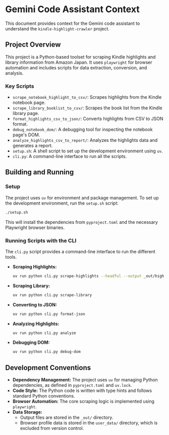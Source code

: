 # Gemini Code Assistant Context

This document provides context for the Gemini code assistant to understand the `kindle-highlight-crawler` project.

## Project Overview

This project is a Python-based toolset for scraping Kindle highlights and library information from Amazon Japan. It uses `playwright` for browser automation and includes scripts for data extraction, conversion, and analysis.

### Key Scripts

- `scrape_notebook_highlight_to_csv/`: Scrapes highlights from the Kindle notebook page.
- `scrape_library_booklist_to_csv/`: Scrapes the book list from the Kindle library page.
- `format_highlights_csv_to_json/`: Converts highlights from CSV to JSON format.
- `debug_notebook_dom/`: A debugging tool for inspecting the notebook page's DOM.
- `analyze_highlights_csv_to_report/`: Analyzes the highlights data and generates a report.
- `setup.sh`: A shell script to set up the development environment using `uv`.
- `cli.py`: A command-line interface to run all the scripts.

## Building and Running

### Setup

The project uses `uv` for environment and package management. To set up the development environment, run the `setup.sh` script:

```bash
./setup.sh
```

This will install the dependencies from `pyproject.toml` and the necessary Playwright browser binaries.

### Running Scripts with the CLI

The `cli.py` script provides a command-line interface to run the different tools.

- **Scraping Highlights:**
  ```bash
  uv run python cli.py scrape-highlights --headful --output _out/highlights.csv
  ```

- **Scraping Library:**
  ```bash
  uv run python cli.py scrape-library
  ```

- **Converting to JSON:**
  ```bash
  uv run python cli.py format-json
  ```

- **Analyzing Highlights:**
  ```bash
  uv run python cli.py analyze
  ```

- **Debugging DOM:**
  ```bash
  uv run python cli.py debug-dom
  ```

## Development Conventions

*   **Dependency Management:** The project uses `uv` for managing Python dependencies, as defined in `pyproject.toml` and `uv.lock`.
*   **Code Style:** The Python code is written with type hints and follows standard Python conventions.
*   **Browser Automation:** The core scraping logic is implemented using `playwright`.
*   **Data Storage:**
    *   Output files are stored in the `_out/` directory.
    *   Browser profile data is stored in the `user_data/` directory, which is excluded from version control.
